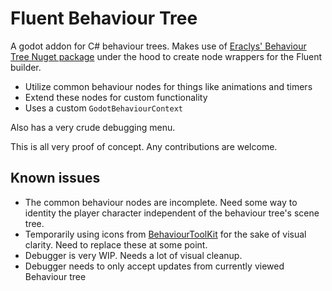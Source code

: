 # Fluent Behaviour Tree

A godot addon for C# behaviour trees. Makes use
of [Eraclys' Behaviour Tree Nuget package](https://github.com/Eraclys/BehaviourTree) under the hood to create node
wrappers for the Fluent builder.

- Utilize common behaviour nodes for things like animations and timers
- Extend these nodes for custom functionality
- Uses a custom `GodotBehaviourContext`

Also has a very crude debugging menu.

This is all very proof of concept. Any contributions are welcome.

## Known issues

- The common behaviour nodes are incomplete. Need some way to identity the player character independent of the behaviour
  tree's scene tree.
- Temporarily using icons from [BehaviourToolKit](https://github.com/ThePat02/BehaviourToolkit) for the sake of visual
  clarity. Need to replace these at some point.
- Debugger is very WIP. Needs a lot of visual cleanup.
- Debugger needs to only accept updates from currently viewed Behaviour tree